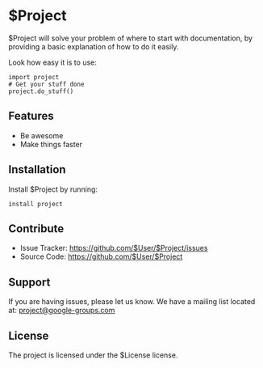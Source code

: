 $Project
========

$Project will solve your problem of where to start with documentation,
by providing a basic explanation of how to do it easily.

Look how easy it is to use:

    import project
    # Get your stuff done
    project.do_stuff()

Features
--------

- Be awesome
- Make things faster

Installation
------------

Install $Project by running:

    install project

Contribute
----------

- Issue Tracker: https://github.com/$User/$Project/issues
- Source Code: https://github.com/$User/$Project

Support
-------

If you are having issues, please let us know.
We have a mailing list located at: project@google-groups.com

License
-------

The project is licensed under the $License license.